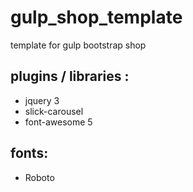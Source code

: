 # gulp_shop_template

template for gulp bootstrap shop

## plugins / libraries :
* jquery 3
* slick-carousel
* font-awesome 5

## fonts:
* Roboto